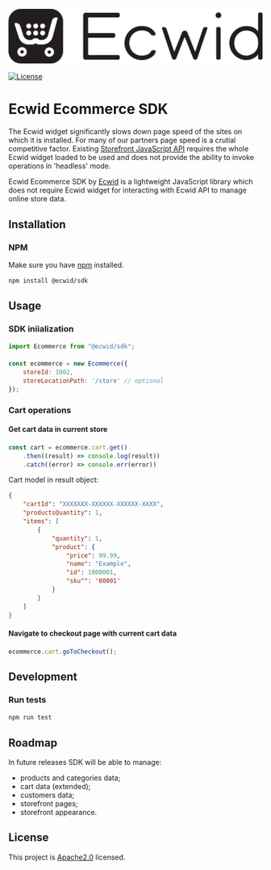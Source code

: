 <p align="center">
  <a href="https://ecwid.com">
    <img src="/img/logo.png"></a>
</p>

[![License](https://img.shields.io/badge/License-Apache%202.0-blue.svg)](https://opensource.org/licenses/Apache-2.0)

# Ecwid Ecommerce SDK

The Ecwid widget significantly slows down page speed of the sites on which it is installed. For many of our partners page speed is a crutial competitive factor. Existing [Storefront JavaScript API](https://api-docs.ecwid.com/reference/overview) requires the whole Ecwid widget loaded to be used and does not provide the ability to invoke operations in 'headless' mode.

Ecwid Ecommerce SDK by [Ecwid](https://www.ecwid.com/) is a lightweight JavaScript library which does not require Ecwid widget for interacting with Ecwid API to manage online store data. 

## Installation

### NPM

Make sure you have [npm](https://www.npmjs.com/) installed.
```bash
npm install @ecwid/sdk
```

## Usage

### SDK iniialization

```javascript
import Ecommerce from "@ecwid/sdk";

const ecommerce = new Ecommerce({
	storeId: 1002,
	storeLocationPath: '/store' // optional
});
```

### Cart operations

#### Get cart data in current store

```javascript
const cart = ecommerce.cart.get()
	.then((result) => console.log(result))
	.catch((error) => console.err(error))
```
Cart model in result object:
```json
{
    "cartId": "XXXXXXX-XXXXXX-XXXXXX-XXXX",
    "productsQuantity": 1,
    "items": [
        {
            "quantity": 1,
            "product": {
                "price": 99.99,
                "name": "Example",
                "id": 1000001,
                "sku"": '00001'
            }
        }
    ]
}
```

#### Navigate to checkout page with current cart data

```javascript
ecommerce.cart.goToCheckout();
```

## Development

### Run tests

```bash
npm run test
```

## Roadmap

In future releases SDK will be able to manage:
- products and categories data;
- cart data (extended);
- customers data;
- storefront pages;
- storefront appearance.

## License

This project is [Apache2.0](LICENSE) licensed.
